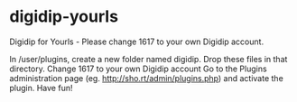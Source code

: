 # digidip-yourls
Digidip for Yourls - Please change 1617 to your own Digidip account.

In /user/plugins, create a new folder named digidip.
Drop these files in that directory.
Change 1617 to your own Digidip account
Go to the Plugins administration page (eg. http://sho.rt/admin/plugins.php) and activate the plugin.
Have fun!
